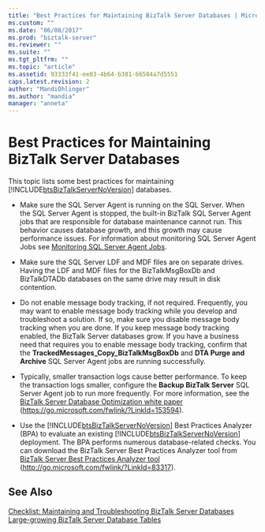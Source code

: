 ```yaml
---
title: "Best Practices for Maintaining BizTalk Server Databases | Microsoft Docs"
ms.custom: ""
ms.date: "06/08/2017"
ms.prod: "biztalk-server"
ms.reviewer: ""
ms.suite: ""
ms.tgt_pltfrm: ""
ms.topic: "article"
ms.assetid: 93333f41-ee83-4b64-b381-66584a7d5551
caps.latest.revision: 2
author: "MandiOhlinger"
ms.author: "mandia"
manager: "anneta"
---
```

# Best Practices for Maintaining BizTalk Server Databases
This topic lists some best practices for maintaining [!INCLUDE[btsBizTalkServerNoVersion](../includes/btsbiztalkservernoversion-md.md)] databases.

- Make sure the SQL Server Agent is running on the SQL Server. When the SQL Server Agent is stopped, the built-in BizTalk SQL Server Agent jobs that are responsible for database maintenance cannot run. This behavior causes database growth, and this growth may cause performance issues. For information about monitoring SQL Server Agent Jobs see [Monitoring SQL Server Agent Jobs](../technical-guides/monitoring-sql-server-agent-jobs.md).

- Make sure the SQL Server LDF and MDF files are on separate drives. Having the LDF and MDF files for the BizTalkMsgBoxDb and BizTalkDTADb databases on the same drive may result in disk contention.

- Do not enable message body tracking, if not required. Frequently, you may want to enable message body tracking while you develop and troubleshoot a solution. If so, make sure you disable message body tracking when you are done. If you keep message body tracking enabled, the BizTalk Server databases grow. If you have a business need that requires you to enable message body tracking, confirm that the **TrackedMessages_Copy_BizTalkMsgBoxDb** and **DTA Purge and Archive** SQL Server Agent jobs are running successfully.

- Typically, smaller transaction logs cause better performance. To keep the transaction logs smaller, configure the **Backup BizTalk Server** SQL Server Agent job to run more frequently. For more information, see the [BizTalk Server Database Optimization white paper](https://go.microsoft.com/fwlink/?LinkId=153594) (https://go.microsoft.com/fwlink/?LinkId=153594).

- Use the [!INCLUDE[btsBizTalkServerNoVersion](../includes/btsbiztalkservernoversion-md.md)] Best Practices Analyzer (BPA) to evaluate an existing [!INCLUDE[btsBizTalkServerNoVersion](../includes/btsbiztalkservernoversion-md.md)] deployment. The BPA performs numerous database-related checks. You can download the BizTalk Server Best Practices Analyzer tool from [BizTalk Server Best Practices Analyzer tool](https://go.microsoft.com/fwlink/?LinkId=83317) (<http://go.microsoft.com/fwlink/?LinkId=83317>).

## See Also
 [Checklist: Maintaining and Troubleshooting BizTalk Server Databases](~/technical-guides/checklist-maintaining-and-troubleshooting-biztalk-server-databases.md)
 [Large-growing BizTalk Server Database Tables](../technical-guides/large-growing-biztalk-server-database-tables.md)